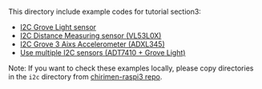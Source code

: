 This directory include example codes for tutorial section3:

* [I2C Grove Light sensor](i2c-grove-light)
* [I2C Distance Measuring sensor (VL53L0X)](i2c-VL53L0X)
* [I2C Grove 3 Aixs Accelerometer (ADXL345)](i2c-grove-accelerometer)
* [Use multiple I2C sensors (ADT7410 + Grove Light)](i2c-multi-sensors)

Note: If you want to check these examples locally, please copy directories in the `i2c` directory from [chirimen-raspi3 repo](https://github.com/chirimen-oh/chirimen-raspi3/tree/master/gc/i2c).